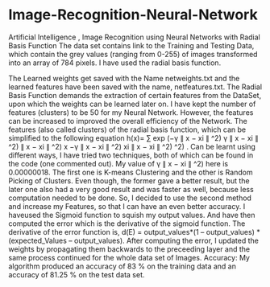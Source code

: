 # Image-Recognition-Neural-Network
Artificial Intelligence , Image Recognition using Neural Networks with Radial Basis Function 
The data set contains link to the Training and Testing Data, which contain the grey values (ranging from 0-255) of images transformed into an array of 784 pixels.
I have used the radial basis function.

The Learned weights get saved with the Name netweights.txt and the
learned features have been saved with the name, netfeatures.txt. The Radial
Basis Function demands the extraction of certain features from the DataSet,
upon which the weights can be learned later on. I have kept the number of
features (clusters) to be 50 for my Neural Network. However, the features
can be increased to improved the overall efficiency of the Network. The
features (also called clusters) of the radial basis function, which can be
simplified to the following
equation h(x)= ∑ exp (−γ ∥ x − xi ∥ ^2) γ ∥ x − xi ∥ ^2) ∥ x − xi ∥ ^2) x −γ ∥ x − xi ∥ ^2) xi ∥ x − xi ∥ ^2) ^2) . Can be
learnt using different ways, I have tried two techniques, both of which can
be found in the code (one commented out). My value of γ ∥ x − xi ∥ ^2) here is
0.00000018. The first one is K-means Clustering and the other is Random
Picking of Clusters. Even though, the former gave a better result, but the
later one also had a very good result and was faster as well, because less
computation needed to be done. So, I decided to use the second method and
increase my Features, so that I can have an even better accuracy. I haveused the Sigmoid function to squish my output values. And have then
computed the error which is the derivative of the sigmoid function. The
derivative of the error function is,
d(E) = output_values*(1 – output_values) * (expected_Values – output_values).
After computing the error, I updated the weights by propagating them backwards to the preceeding layer and the same process
continued for the whole data set of Images.
Accuracy: My algorithm produced an accuracy of 83 % on the training data
and an accuracy of 81.25 % on the test data set.
